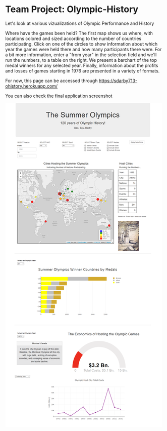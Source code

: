 # Team Project: Olympic-History

Let's look at various vizualizations of Olympic Performance and History

Where have the games been held? The first map shows us where, with locations colored and sized according to the number of countries participating. Click on one of the circles to show information about which year the games were held there and how many participants there were. For a bit more information, enter a "from year" in the selection field and we'll run the numbers, to a table on the right. We present a barchart of the top medal winners for any selected year. Finally, information about the profits and losses of games starting in 1976 are presented in a variety of formats.

For now, this page can be accessed through https://sdarby713-ohistory.herokuapp.com/

You can also check the final application screenshot

![screenshot](Screenshot_Olympic_History.png)
